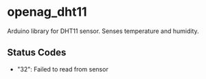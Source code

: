 # openag_dht11
Arduino library for DHT11 sensor. Senses temperature and humidity.

## Status Codes

- "32": Failed to read from sensor
